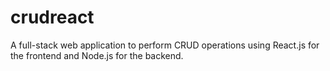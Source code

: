# crudreact
A full-stack web application to perform CRUD operations using React.js for the frontend and Node.js for the backend.
